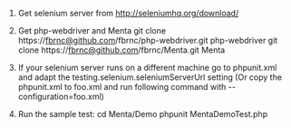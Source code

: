 1.  Get selenium server from http://seleniumhq.org/download/

2.  Get php-webdriver and Menta
	git clone https://fbrnc@github.com/fbrnc/php-webdriver.git php-webdriver
	git clone https://fbrnc@github.com/fbrnc/Menta.git Menta

3.  If your selenium server runs on a different machine go to phpunit.xml and adapt the testing.selenium.seleniumServerUrl setting
(Or copy the phpunit.xml to foo.xml and run following command with --configuration=foo.xml)

4.  Run the sample test:
	cd Menta/Demo
	phpunit MentaDemoTest.php

